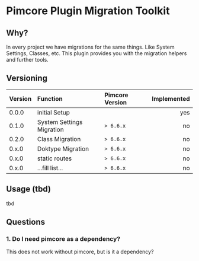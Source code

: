 # Pimcore Plugin Migration Toolkit

## Why?
In every project we have migrations for the same things.
Like System Settings, Classes, etc.
This plugin provides you with the migration helpers and further tools.

## Versioning
| **Version** | **Function**  | **Pimcore Version** | **Implemented** |
| ----------- |:--------------|:--------------| ---------------:|
| 0.0.0 | initial Setup             |  | yes |
| 0.1.0 | System Settings Migration | `> 6.6.x` | no |
| 0.2.0 | Class Migration           | `> 6.6.x` | no |
| 0.x.0 | Doktype Migration         | `> 6.6.x` | no |
| 0.x.0 | static routes             | `> 6.6.x` | no |
| 0.x.0 | ...fill list...           | `> 6.6.x` | no |

## Usage (tbd)
tbd


## Questions

### 1. Do I need pimcore as a dependency?
This does not work without pimcore, but is it a dependency?